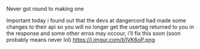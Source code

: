 Never got round to making one

Important
today i found out that the devs at dangercord had made some changes to their api so you will no longer get the usertag returned to you in the response and some other erros may occour, i'll fix this soon (soon probably means never lol)
https://i.imgur.com/b1VK6oP.png
